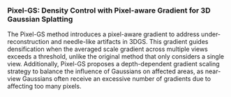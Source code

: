 ### Pixel-GS: Density Control with Pixel-aware Gradient for 3D Gaussian Splatting
The Pixel-GS method introduces a pixel-aware gradient to address under-reconstruction and needle-like artifacts in 3DGS. This gradient guides densification when the averaged scale gradient across multiple views exceeds a threshold, unlike the original method that only considers a single view. Additionally, Pixel-GS proposes a depth-dependent gradient scaling strategy to balance the influence of Gaussians on affected areas, as near-view Gaussians often receive an excessive number of gradients due to affecting too many pixels.
